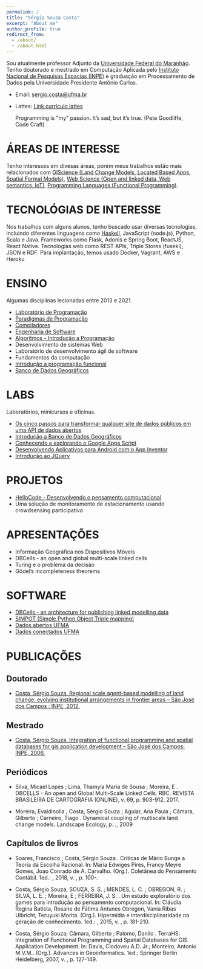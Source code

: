 ```yaml
---
permalink: /
title: "Sérgio Souza Costa"
excerpt: "About me"
author_profile: true
redirect_from: 
  - /about/
  - /about.html
---
```


Sou atualmente professor Adjunto da [Universidade Federal do Maranhão](http://www.ufma.br). Tenho doutorado e mestrado em Computação Aplicada pelo [Instituto Nacional de Pesquisas Espacias (INPE)](http://www.inpe.br) e graduação em Processamento de Dados pela Universidade Presidente Antônio Carlos. 

* Email: sergio.costa@ufma.br
* Lattes: [Link currículo lattes](http://lattes.cnpq.br/2073311645132958)

  Programming is "my" passion. It’s sad, but it’s true. (Pete Goodliffe, Code Craft)

# ÁREAS DE INTERESSE

Tenho interesses em divesas áreas, porém meus trabalhos estão mais relacionados com [GIScience  (Land Change Models, Located Based Apps, Spatial Formal Models)](https://github.com/profsergiocosta/giscience-references), [Web Science (Open and linked data, Web semantics, IoT)](https://github.com/profsergiocosta/webscience-references), [Programming Languages (Functional Programming)](https://github.com/profsergiocosta/programming-references).

# TECNOLÓGIAS DE INTERESSE

Nos trabalhos com alguns alunos, tenho buscado usar diversas tecnologias, incluindo diferentes linguagens como [Haskell](https://lambda-ma.github.io/rwh-ptbr/), JavaScript (node.js), Python, Scala e Java. Frameworks como Flask, Adonis e Spring Boot, ReactJS, React Native. Tecnologias web como REST APIs, Triple Stores (fuseki), JSON e RDF. Para implantação, temos usado Docker, Vagrant, AWS e Heroku

# ENSINO
Algumas disciplinas lecionadas entre 2013 e 2021.

* [Laboratório de Programação](https://profsergiocosta.github.io/teaching/laboratorio_programacao)
* [Paradigmas de Programação](https://profsergiocosta.github.io/teaching/paradigmas_programacao)
* [Compiladores](https://profsergiocosta.github.io/teaching/compiladores)
* [Engenharia de Software](https://www.notion.so/Engenharia-de-software-db95be4ef40c4c69b4b84c3a359472d6)
* [Algoritmos - Introdução a Programação](https://www.notion.so/Algoritmos-introdu-o-a-programa-o-4e12ff3407b744f099dd1850cf5b6135)
* Desenvolvimento de sistemas Web
* Laboratório de desenvolvimento ágil de software
* Fundamentos da computação
* [Introdução a programação funcional](https://www.notion.so/Introdu-o-a-programa-o-funcional-1a58702c3e984e82b81db4eeecc5459c)
* [Banco de Dados Geográficos](https://profsergiocosta.github.io/teaching/bdgeo)

# LABS

Laboratórios, minicursos e oficinas.

* [Os cinco passos para transformar qualquer site de dados públicos em uma API de dados abertos](https://github.com/profsergiocosta/minicurso_ercemapi)
* [Introdução a Banco de Dados Geográficos](https://www.notion.so/Minicurso-Banco-de-Dados-Geogr-fico-b5786d2bf3a248f28a980cf51c4b6522)
* [Conhecendo e explorando o Google Apps Script](https://www.notion.so/Minicurso-Google-Apps-Script-ee79fb52563348b095f6a136ab39d7ed)
* [Desenvolvendo Aplicativos para Android com o App Inventor](https://profsergiocosta.github.io/talks/2014-09-02-mitappinventor)
* [Introdução ao JQuery](https://profsergiocosta.github.io/talks/2016-11-10-introducao_jquery)

# PROJETOS
* [HelloCode - Desenvolvendo o pensamento computacional](https://profsergiocosta.github.io/projects/hellocode-prj/)
* Uma solução de monitoramento de estacionamento usando crowdsensing participativo

# APRESENTAÇÕES
* Informação Geográfica nos Dispositivos Móveis
* DBCells - an open and global multi-scale linked cells
* Turing e o problema da decisão
* Gödel’s incompleteness theorems

# SOFTWARE

* [DBCells - an architecture for publishing linked modelling data](https://github.com/profsergiocosta/dbcells)
* [SIMPOT (Simple Python Object Triple mapping)](https://github.com/inovacampus/simpot)
* [Dados abertos UFMA](https://github.com/inovacampus/api-dadosabertos-ufma/)
* [Dados conectados UFMA](https://github.com/inovacampus/linked-open-data-ufma)

# PUBLICAÇÕES

## Doutorado 

* [Costa, Sérgio Souza. Regional scale agent-based modelling of land change: evolving institutional arrangements in frontier areas – São José dos Campos : INPE, 2012.](http://mtc-m16d.sid.inpe.br/col/sid.inpe.br/mtc-m19/2012/10.30.12.50/doc/publicacao.pdf)

## Mestrado

* [Costa, Sérgio Souza. Integration of functional programming and spatial databases for gis application development – São José dos Campos: INPE, 2006.](http://mtc-m16b.sid.inpe.br/col/sid.inpe.br/MTC-m13@80/2006/12.15.17.07/doc/publicacao.pdf)

## Periódicos

* Silva, Micael Lopes ; Lima, Thamyla Maria de Sousa ; Moreira, E . DBCELLS - An open and Global Multi-Scale Linked Cells. RBC. REVISTA BRASILEIRA DE CARTOGRAFIA (ONLINE), v. 69, p. 903-912, 2017. 

* Moreira, Evaldinolia ; Costa, Sérgio Souza ; Aguiar, Ana Paula ; Câmara, Gilberto ; Carneiro, Tiago . Dynamical coupling of multiscale land change models. Landscape Ecology, p. ., 2009

## Capítulos de livros

* Soares, Francisco ; Costa, Sérgio Souza . Críticas de Mário Bunge a Teoria da Escolha Racional. In: Maria Edwiges Pires, Francy Meyre Gomes, Joao Conrado de A. Carvalho. (Org.). Coletânea do Pensamento Contábil. 1ed.: , 2018, v. , p. 100-.

* Costa, Sérgio Souza; SOUZA, S. S. ; MENDES, L. C. ; OBREGON, R. ; SILVA, L. E. ; Moreira, E ; FERREIRA, J. S. . Um estudo exploratório dos games para introdução ao pensamento computacional. In: Cláudia Regina Batista, Rosane de Fátima Antunes Obregon, Vania Ribas Ulbricht, Teruyuki Morita. (Org.). Hipermídia e interdisciplinaridade na geração de conhecimento. 1ed.: , 2015, v. , p. 181-210.

* Costa, Sérgio Souza; Câmara, Gilberto ; Palomo, Danilo . TerraHS: Integration of Functional Programming and Spatial Databases for GIS Application Development. In: Davis, Clodoveu A.D. Jr.; Monteiro, Antonio M.V.M.. (Org.). Advances in Geoinformatics. 1ed.: Springer Berlin Heidelberg, 2007, v. , p. 127-149.






